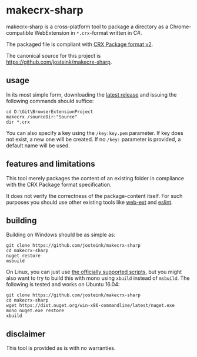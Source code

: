 ﻿
# makecrx-sharp

makecrx-sharp is a cross-platform tool to package a directory as a Chrome-compatible
WebExtension in `*.crx`-format written in C#.

The packaged file is compliant with [CRX Package format v2](https://developer.chrome.com/extensions/crx).

The canonical source for this project is https://github.com/josteink/makecrx-sharp.

## usage

In its most simple form, downloading the [latest release](https://github.com/josteink/makecrx-sharp/releases) and issuing the following commands should suffice:

````
cd D:\Git\BrowserExtensionProject
makecrx /sourceDir:"Source"
dir *.crx
````

You can also specify a key using the `/key:key.pem` parameter. If key does not exist, a new one will be
created. If no `/key:` parameter is provided, a default name will be used.

## features and limitations

This tool merely packages the content of an existing folder in compliance with the CRX Package format specification.

It does not verify the correctness of the package-content itself. For such purposes you should use other existing tools
like [web-ext](https://github.com/mozilla/web-ext) and [eslint](https://github.com/eslint/eslint).

## building

Building on Windows should be as simple as:

````
git clone https://github.com/josteink/makecrx-sharp
cd makecrx-sharp
nuget restore
msbuild
````

On Linux, you can just use [the officially supported scripts](https://developer.chrome.com/extensions/crx#scripts),
but you might also want to try to build this with mono using `xbuild` instead of `msbuild`. The following is tested and works on
Ubuntu 16.04:

````
git clone https://github.com/josteink/makecrx-sharp
cd makecrx-sharp
wget https://dist.nuget.org/win-x86-commandline/latest/nuget.exe
mono nuget.exe restore
xbuild
````

## disclaimer

This tool is provided as is with no warranties.
